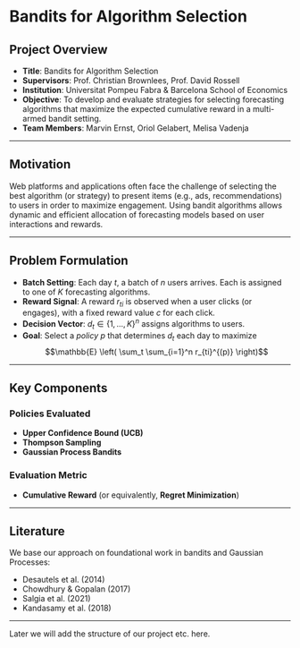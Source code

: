 # Bandits for Algorithm Selection

## Project Overview

- **Title**: Bandits for Algorithm Selection  
- **Supervisors**: Prof. Christian Brownlees, Prof. David Rossell  
- **Institution**: Universitat Pompeu Fabra & Barcelona School of Economics  
- **Objective**: To develop and evaluate strategies for selecting forecasting algorithms that maximize the expected cumulative reward in a multi-armed bandit setting.  
- **Team Members**: Marvin Ernst, Oriol Gelabert, Melisa Vadenja

---

## Motivation

Web platforms and applications often face the challenge of selecting the best algorithm (or strategy) to present items (e.g., ads, recommendations) to users in order to maximize engagement. Using bandit algorithms allows dynamic and efficient allocation of forecasting models based on user interactions and rewards.

---

## Problem Formulation

- **Batch Setting**: Each day $t$, a batch of $n$ users arrives. Each is assigned to one of $K$ forecasting algorithms.
- **Reward Signal**: A reward $r_{ti}$ is observed when a user clicks (or engages), with a fixed reward value $c$ for each click.
- **Decision Vector**: $d_t \in \{1, ..., K\}^n$ assigns algorithms to users.
- **Goal**: Select a *policy* $p$ that determines $d_t$ each day to maximize  
  $$\mathbb{E} \left( \sum_t \sum_{i=1}^n r_{ti}^{(p)} \right)$$
  

---

## Key Components

### Policies Evaluated
- **Upper Confidence Bound (UCB)**
- **Thompson Sampling**
- **Gaussian Process Bandits**

### Evaluation Metric
- **Cumulative Reward** (or equivalently, **Regret Minimization**)

---

## Literature
We base our approach on foundational work in bandits and Gaussian Processes:
- Desautels et al. (2014)
- Chowdhury & Gopalan (2017)
- Salgia et al. (2021)
- Kandasamy et al. (2018)

---
Later we will add the structure of our project etc. here.
